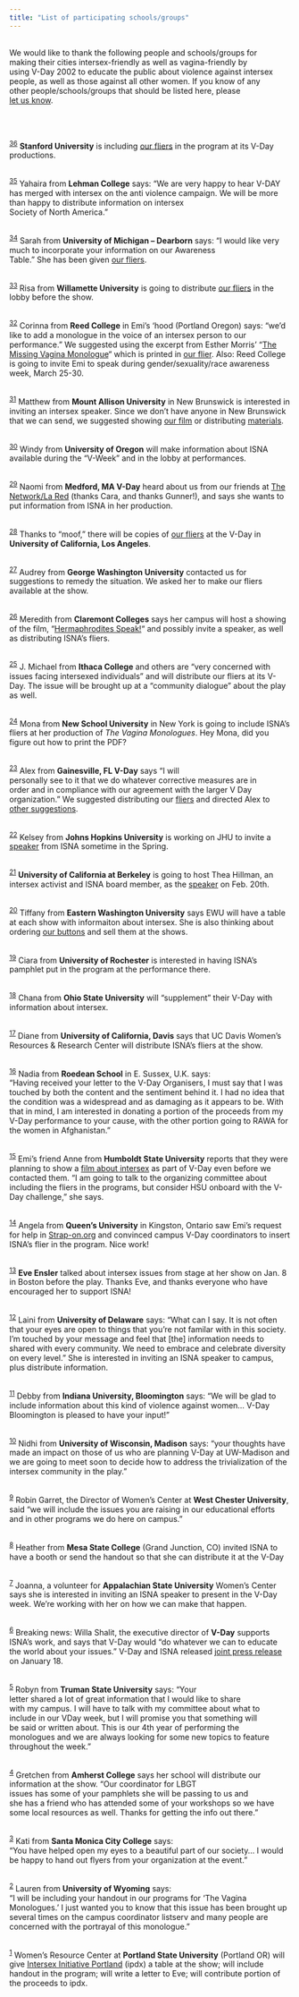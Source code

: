 ```yaml
---
title: "List of participating schools/groups"
---
```


<br>We would like to thank the following people and schools/groups for <br>making their cities intersex-friendly as well as vagina-friendly by <br>using V-Day 2002 to educate the public about violence against intersex <br>people, as well as those against all other women. If you know of any <br>other people/schools/groups that should be listed here, please <br>[let us know][1].<br><br><p class=m2><br>

<sup class="footnote" id="fnrev17663863645d852e32d8221-1"><a href="#fn17663863645d852e32d8221-1">36</a></sup> <b class=dr>Stanford University</b> is including [our fliers][2] in the program at its V-Day productions.<br></p><p class=m2><br><sup class="footnote" id="fnrev17663863645d852e32d8221-2"><a href="#fn17663863645d852e32d8221-2">35</a></sup> Yahaira from <b class=dr>Lehman College</b> says: &#8220;We are very happy to hear V-<span class="caps">DAY</span> has merged with intersex on the anti violence campaign. We will be more than happy to distribute information on intersex <br>Society of North America.&#8221;<br></p><p class=m2><br><sup class="footnote" id="fnrev17663863645d852e32d8221-3"><a href="#fn17663863645d852e32d8221-3">34</a></sup> Sarah from <b class=dr>University of Michigan &#8211; Dearborn</b> says: &#8220;I would like very much to incorporate your information on our Awareness <br>Table.&#8221; She has been given [our fliers][2].<br></p><p class=m2><br><sup class="footnote" id="fnrev17663863645d852e32d8221-4"><a href="#fn17663863645d852e32d8221-4">33</a></sup> Risa from <b class=dr>Willamette University</b> is going to distribute [our fliers][2] in the lobby before the show.<br></p><p class=m2><br><sup class="footnote" id="fnrev17663863645d852e32d8221-5"><a href="#fn17663863645d852e32d8221-5">32</a></sup> Corinna from <b class=dr>Reed College</b> in Emi&#8217;s &#8216;hood (Portland Oregon) says: &#8220;we&#8217;d like to add a monologue in the voice of an intersex person to our performance.&#8221; We suggested using the excerpt from Esther Morris&#8217; &#8220;[The Missing Vagina Monologue][3]&#8220; which is printed in [our flier][2]. Also: Reed College is going to invite Emi to speak during gender/sexuality/race awareness week, March 25-30.<br></p><p class=m2><br><sup class="footnote" id="fnrev17663863645d852e32d8221-6"><a href="#fn17663863645d852e32d8221-6">31</a></sup> Matthew from <b class=dr>Mount Allison University</b> in New Brunswick is interested in inviting an intersex speaker. Since we don&#8217;t have anyone in New Brunswick that we can send, we suggested showing [our film][4] or distributing [materials][2].<br></p><p class=m2><br><sup class="footnote" id="fnrev17663863645d852e32d8221-7"><a href="#fn17663863645d852e32d8221-7">30</a></sup> Windy from <b class=dr>University of Oregon</b> will make information about <span class="caps">ISNA</span> available during the &#8220;V-Week&#8221; and in the lobby at performances.<br></p><p class=m2><br><sup class="footnote" id="fnrev17663863645d852e32d8221-8"><a href="#fn17663863645d852e32d8221-8">29</a></sup> Naomi from <b class=dr>Medford, MA V-Day</b> heard about us from our friends at [The Network/La Red][5] (thanks Cara, and thanks Gunner!), and says she wants to put information from <span class="caps">ISNA</span> in her production.<br></p><p class=m2><br><sup class="footnote" id="fnrev17663863645d852e32d8221-9"><a href="#fn17663863645d852e32d8221-9">28</a></sup> Thanks to &#8220;moof,&#8221; there will be copies of [our fliers][2] at the V-Day in <b class=dr>University of California, Los Angeles</b>.<br></p><p class=m2><br><sup class="footnote" id="fnrev17663863645d852e32d8221-10"><a href="#fn17663863645d852e32d8221-10">27</a></sup> Audrey from <b class=dr>George Washington University</b> contacted us for suggestions to remedy the situation. We asked her to make our fliers available at the show.<br></p><p class=m2><br><sup class="footnote" id="fnrev17663863645d852e32d8221-11"><a href="#fn17663863645d852e32d8221-11">26</a></sup> Meredith from <b class=dr>Claremont Colleges</b> says her campus will host a showing of the film, &#8220;[Hermaphrodites Speak!][4]&#8220; and possibly invite a speaker, as well as distributing <span class="caps">ISNA</span>&#8217;s fliers.<br></p><p class=m2><br><sup class="footnote" id="fnrev17663863645d852e32d8221-12"><a href="#fn17663863645d852e32d8221-12">25</a></sup> J. Michael from <b class=dr>Ithaca College</b> and others are &#8220;very concerned with issues facing intersexed individuals&#8221; and will distribute our fliers at its V-Day. The issue will be brought up at a &#8220;community dialogue&#8221; about the play as well.<br></p><p class=m2><br><sup class="footnote" id="fnrev17663863645d852e32d8221-13"><a href="#fn17663863645d852e32d8221-13">24</a></sup> Mona from <b class=dr>New School University</b> in New York is going to include <span class="caps">ISNA</span>&#8217;s fliers at her production of _The Vagina Monologues_. Hey Mona, did you figure out how to print the <span class="caps">PDF</span>?<br></p><p class=m2><br><sup class="footnote" id="fnrev17663863645d852e32d8221-14"><a href="#fn17663863645d852e32d8221-14">23</a></sup> Alex from <b class=dr>Gainesville, FL V-Day</b> says &#8220;I will <br>personally see to it that we do whatever corrective measures are in <br>order and in compliance with our agreement with the larger V Day <br>organization.&#8221; We suggested distributing our [fliers][2] and directed Alex to [other suggestions][6].<br></p><p class=m2><br><sup class="footnote" id="fnrev17663863645d852e32d8221-15"><a href="#fn17663863645d852e32d8221-15">22</a></sup> Kelsey from <b class=dr>Johns Hopkins University</b> is working on <span class="caps">JHU</span> to invite a [speaker][7] from <span class="caps">ISNA</span> sometime in the Spring.<br></p><p class=m2><br><sup class="footnote" id="fnrev17663863645d852e32d8221-16"><a href="#fn17663863645d852e32d8221-16">21</a></sup> <b class=dr>University of California at Berkeley</b> is going to host Thea Hillman, an intersex activist and <span class="caps">ISNA</span> board member, as the [speaker][7] on Feb. 20th.<br></p><p class=m2><br><sup class="footnote" id="fnrev17663863645d852e32d8221-17"><a href="#fn17663863645d852e32d8221-17">20</a></sup> Tiffany from <b class=dr>Eastern Washington University</b> says <span class="caps">EWU</span> will have a table at each show with informaiton about intersex. She is also thinking about ordering [our buttons][4] and sell them at the shows.<br></p><p class=m2><br><sup class="footnote" id="fnrev17663863645d852e32d8221-18"><a href="#fn17663863645d852e32d8221-18">19</a></sup> Ciara from <b class=dr>University of Rochester</b> is interested in having <span class="caps">ISNA</span>&#8217;s pamphlet put in the program at the performance there.<br></p><p class=m2><br><sup class="footnote" id="fnrev17663863645d852e32d8221-19"><a href="#fn17663863645d852e32d8221-19">18</a></sup> Chana from <b class=dr>Ohio State University</b> will &#8220;supplement&#8221; their V-Day with information about intersex. <br></p><p class=m2><br><sup class="footnote" id="fnrev17663863645d852e32d8221-20"><a href="#fn17663863645d852e32d8221-20">17</a></sup> Diane from <b class=dr>University of California, Davis</b> says that UC Davis Women&#8217;s Resources & Research Center will distribute <span class="caps">ISNA</span>&#8217;s fliers at the show.<br></p><p class=m2><br><sup class="footnote" id="fnrev17663863645d852e32d8221-21"><a href="#fn17663863645d852e32d8221-21">16</a></sup> Nadia from <b class=dr>Roedean School</b> in E. Sussex, U.K. says: <br>&#8220;Having received your letter to the V-Day Organisers, I must say that I was <br>touched by both the content and the sentiment behind it. I had no idea that <br>the condition was a widespread and as damaging as it appears to be. With <br>that in mind, I am interested in donating a portion of the proceeds from my <br>V-Day performance to your cause, with the other portion going to <span class="caps">RAWA</span> for <br>the women in Afghanistan.&#8221;<br></p><p class=m2><br><sup class="footnote" id="fnrev17663863645d852e32d8221-22"><a href="#fn17663863645d852e32d8221-22">15</a></sup> Emi&#8217;s friend Anne from <b class=dr>Humboldt State University</b> reports that they were planning to show a [film about intersex][8] as part of V-Day even before we contacted them. &#8220;I am going to talk to the organizing committee about including the fliers in the programs, but consider <span class="caps">HSU</span> onboard with the V-Day challenge,&#8221; she says.<br></p><p class=m2><br><sup class="footnote" id="fnrev17663863645d852e32d8221-23"><a href="#fn17663863645d852e32d8221-23">14</a></sup> Angela from <b class=dr>Queen&#8217;s University</b> in Kingston, Ontario saw Emi&#8217;s request for help in [Strap-on.org][9] and convinced campus V-Day coordinators to insert <span class="caps">ISNA</span>&#8217;s flier in the program. Nice work!<br></p><p class=m2><br><sup class="footnote" id="fnrev17663863645d852e32d8221-24"><a href="#fn17663863645d852e32d8221-24">13</a></sup> <b class=dr>Eve Ensler</b> talked about intersex issues from stage at her show on Jan. 8 in Boston before the play. Thanks Eve, and thanks everyone who have encouraged her to support <span class="caps">ISNA</span>!<br></p><p class=m2><br><sup class="footnote" id="fnrev17663863645d852e32d8221-25"><a href="#fn17663863645d852e32d8221-25">12</a></sup> Laini from <b class=dr>University of Delaware</b> says: &#8220;What can I say. It is not often that your eyes are open to things that you&#8217;re not familar with in this society. I&#8217;m touched by your message and feel that [the] information needs to shared with every community. We need to embrace and celebrate diversity on every level.&#8221; She is interested in inviting an <span class="caps">ISNA</span> speaker to campus, plus distribute information.<br></p><p class=m2><br><sup class="footnote" id="fnrev17663863645d852e32d8221-26"><a href="#fn17663863645d852e32d8221-26">11</a></sup> Debby from <b class=dr>Indiana University, Bloomington</b> says: &#8220;We will be glad to include information about this kind of violence against women&#8230; V-Day Bloomington is pleased to have your input!&#8221;<br></p><p class=m2><br><sup class="footnote" id="fnrev17663863645d852e32d8221-27"><a href="#fn17663863645d852e32d8221-27">10</a></sup> Nidhi from <b class=dr>University of Wisconsin, Madison</b> says: &#8220;your thoughts have made an impact on those of us who are planning V-Day at UW-Madison and we are going to meet soon to decide how to address the trivialization of the intersex community in the play.&#8221;<br></p><p class=m2><br><sup class="footnote" id="fnrev17663863645d852e32d8221-28"><a href="#fn17663863645d852e32d8221-28">9</a></sup> Robin Garret, the Director of Women&#8217;s Center at <b class=dr>West Chester University</b>, said &#8220;we will include the issues you are raising in our educational efforts and in other programs we do here on campus.&#8221;<br></p><p class=m2><br><sup class="footnote" id="fnrev17663863645d852e32d8221-29"><a href="#fn17663863645d852e32d8221-29">8</a></sup> Heather from <b class=dr>Mesa State College</b> (Grand Junction, CO) invited <span class="caps">ISNA</span> to have a booth or send the handout so that she can distribute it at the V-Day <br></p><p class=m2><br><sup class="footnote" id="fnrev17663863645d852e32d8221-30"><a href="#fn17663863645d852e32d8221-30">7</a></sup> Joanna, a volunteer for <b class=dr>Appalachian State University</b> Women&#8217;s Center says she is interested in inviting an <span class="caps">ISNA</span> speaker to present in the V-Day week. We&#8217;re working with her on how we can make that happen.<br></p><p class=m2><br><sup class="footnote" id="fnrev17663863645d852e32d8221-31"><a href="#fn17663863645d852e32d8221-31">6</a></sup> Breaking news: Willa Shalit, the executive director of <b class=dr>V-Day</b> supports <span class="caps">ISNA</span>&#8217;s work, and says that V-Day would &#8220;do whatever we can to educate the world about your issues.&#8221; V-Day and <span class="caps">ISNA</span> released [joint press release][10] on January 18.<br></p><p class=m2><br><sup class="footnote" id="fnrev17663863645d852e32d8221-32"><a href="#fn17663863645d852e32d8221-32">5</a></sup> Robyn from <b class=dr>Truman State University</b> says: &#8220;Your <br>letter shared a lot of great information that I would like to share <br>with my campus. I will have to talk with my committee about what to <br>include in our VDay week, but I will promise you that something will <br>be said or written about. This is our 4th year of performing the <br>monologues and we are always looking for some new topics to feature <br>throughout the week.&#8221;<br></p><p class=m2><br><sup class="footnote" id="fnrev17663863645d852e32d8221-33"><a href="#fn17663863645d852e32d8221-33">4</a></sup> Gretchen from <b class=dr>Amherst College</b> says her school will distribute our information at the show. &#8220;Our coordinator for <span class="caps">LBGT</span> <br>issues has some of your pamphlets she will be passing to us and <br>she has a friend who has attended some of your workshops so we have <br>some local resources as well. Thanks for getting the info out there.&#8221;<br></p><p class=m2><br><sup class="footnote" id="fnrev17663863645d852e32d8221-34"><a href="#fn17663863645d852e32d8221-34">3</a></sup> Kati from <b class=dr>Santa Monica City College</b> says:<br>&#8220;You have helped open my eyes to a beautiful part of our society&#8230; I would be happy to hand out flyers from your organization at the event.&#8221;<br></p><p class=m2><br><sup class="footnote" id="fnrev17663863645d852e32d8221-35"><a href="#fn17663863645d852e32d8221-35">2</a></sup> Lauren from <b class=dr>University of Wyoming</b> says: <br>&#8220;I will be including your handout in our programs for &#8216;The Vagina Monologues.&#8217; I just wanted you to know that this issue has been brought up several times on the campus coordinator listserv and many people are concerned with the portrayal of this monologue.&#8221;<br></p><p class=m2><br><sup class="footnote" id="fnrev17663863645d852e32d8221-36"><a href="#fn17663863645d852e32d8221-36">1</a></sup> Women&#8217;s Resource Center at <b class=dr>Portland State University</b> (Portland OR) will give [Intersex Initiative Portland][11] (ipdx) a table at the show; will include handout in the program; will write a letter to Eve; will contribute portion of the proceeds to ipdx.<br></p><br>

 [1]: mailto:emi@isna.org
 [2]: powertools.html
 [3]: /library/missingvagina.html
 [4]: store.html
 [5]: http://www.thenetworklared.org/
 [6]: suggestions.html
 [7]: speakers.html
 [8]: store-herm.html
 [9]: http://www.strap-on.org/
 [10]: /pr/pr20020118.html
 [11]: http://www.survivorproject.org/
